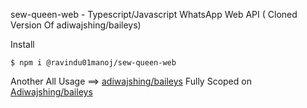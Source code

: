 sew-queen-web - Typescript/Javascript WhatsApp Web API ( Cloned Version Of adiwajshing/baileys)

Install

```$ npm i @ravindu01manoj/sew-queen-web```

Another All Usage ==>  [adiwajshing/baileys](github.com/adiwajshing/baileys.git)
Fully Scoped on [Adiwajshing/baileys](github.com/adiwajshing/baileys.git)
